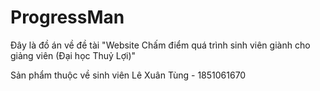 ﻿# ProgressMan
Đây là đồ án về đề tài "Website Chấm điểm quá trình sinh viên giành cho giảng viên (Đại học Thuỷ Lợi)"

Sản phẩm thuộc về sinh viên Lê Xuân Tùng - 1851061670 
